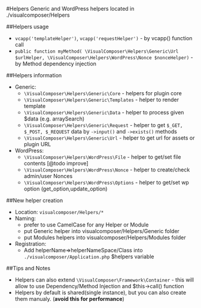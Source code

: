 #Helpers
Generic and WordPress helpers located in ./visualcomposer/Helpers

##Helpers usage
- `vcapp('templateHelper')`, `vcapp('requestHelper')` - by vcapp() function call
- `public function myMethod( \VisualComposer\Helpers\Generic\Url $urlHelper,
    \VisualComposer\Helpers\WordPress\Nonce $nonceHelper)` - by Method dependency injection

##Helpers information
- Generic:
	- `\VisualComposer\Helpers\Generic\Core` - helpers for plugin core
	- `\VisualComposer\Helpers\Generic\Templates` - helper to render template
	- `\VisualComposer\Helpers\Generic\Data` - helper to process given $data (e.g. arraySearch)
	- `\VisualComposer\Helpers\Generic\Request` - helper to get `$_GET, $_POST, $_REQUEST` data
	    by `->input()` and `->exists()` methods
	- `\VisualComposer\Helpers\Generic\Url` - helper to get url for assets or plugin URL
- WordPress:
	- `\VisualComposer\Helpers\WordPress\File` - helper to get/set file contents [@todo improve]
	- `\VisualComposer\Helpers\WordPress\Nonce` - helper to create/check admin/user Nonces
	- `\VisualComposer\Helpers\WordPress\Options` - helper to get/set wp option (get_option,update_option)
	
##New helper creation
- Location: `visualcomposer/Helpers/*`
- Naming:
	- prefer to use CamelCase for any Helper or Module
	- put Generic helper into visualcomposer/Helpers/Generic folder
	- put Modules helpers into visualcomposer/Helpers/Modules folder
- Registration:
	- Add helperName=>helperNameSpace/Class into `./visualcomposer/Application.php` $helpers variable

##Tips and Notes
- Helpers can also extend `\VisualComposer\Framework\Container` - this will allow to use Dependency/Method Injection
    and $this->call() function
- Helpers by default is shared(single instance), but you can also create them manualy. (__avoid this for performance__)